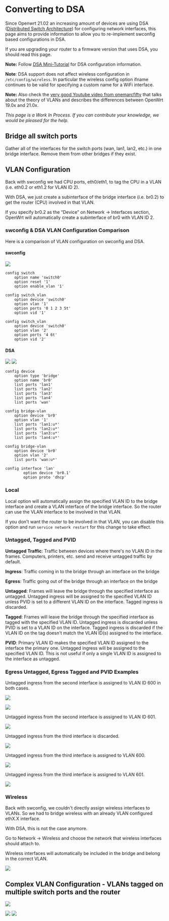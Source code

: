 # Converting to DSA

Since Openwrt 21.02 an increasing amount of devices are using DSA ([Distributed Switch Architecture](https://www.kernel.org/doc/html/latest/networking/dsa/dsa.html "https://www.kernel.org/doc/html/latest/networking/dsa/dsa.html")) for configuring network interfaces, this page aims to provide information to allow you to re-implement swconfig based configurations in DSA.

If you are upgrading your router to a firmware version that uses DSA, you should read this page.

**Note:** Follow [DSA Mini-Tutorial](/docs/guide-user/network/dsa/dsa-mini-tutorial "docs:guide-user:network:dsa:dsa-mini-tutorial") for DSA configuration information.

**Note**: DSA support does not affect wireless configuration in `/etc/config/wireless`. In particular the wireless config option ifname continues to be valid for specifying a custom name for a WiFi interface.

**Note:** Also check the [very good Youtube video from onemarcfifty](https://www.youtube.com/watch?v=qeuZqRqH-ug "https://www.youtube.com/watch?v=qeuZqRqH-ug") that talks about the theory of VLANs and describes the differences between OpenWrt 19.0x and 21.0x.

*This page is a Work In Process. If you can contribute your knowledge, we would be pleased for the help.*

## Bridge all switch ports

Gather all of the interfaces for the switch ports (wan, lan1, lan2, etc.) in one bridge interface. Remove them from other bridges if they exist.

## VLAN Configuration

Back with swconfig we had CPU ports, eth0/eth1, to tag the CPU in a VLAN (i.e. eth0.2 or eth1.2 for VLAN ID 2).

With DSA, we just create a subinterface of the bridge interface (i.e. br0.2) to get the router (CPU) involved in that VLAN.

If you specify br0.2 as the “Device” on Network → Interfaces section, OpenWrt will automatically create a subinterface of br0 with VLAN ID 2.

### swconfig &amp; DSA VLAN Configuration Comparison

Here is a comparison of VLAN configuration on swconfig and DSA.

#### swconfig

[![](/_media/media/dsa/dsa-simple-01.png)](/_detail/media/dsa/dsa-simple-01.png?id=docs%3Aguide-user%3Anetwork%3Adsa%3Aconverting-to-dsa "media:dsa:dsa-simple-01.png")

```
config switch
	option name 'switch0'
	option reset '1'
	option enable_vlan '1'

config switch_vlan
	option device 'switch0'
	option vlan '1'
	option ports '0 1 2 3 5t'
	option vid '1'

config switch_vlan
	option device 'switch0'
	option vlan '2'
	option ports '4 6t'
	option vid '2'
```

#### DSA

[![](/_media/media/dsa/dsa-simple-04.png)](/_detail/media/dsa/dsa-simple-04.png?id=docs%3Aguide-user%3Anetwork%3Adsa%3Aconverting-to-dsa "media:dsa:dsa-simple-04.png") [![](/_media/media/dsa/dsa-simple-02.png)](/_detail/media/dsa/dsa-simple-02.png?id=docs%3Aguide-user%3Anetwork%3Adsa%3Aconverting-to-dsa "media:dsa:dsa-simple-02.png")

```
config device
	option type 'bridge'
	option name 'br0'
	list ports 'lan1'
	list ports 'lan2'
	list ports 'lan3'
	list ports 'lan4'
	list ports 'wan'

config bridge-vlan
	option device 'br0'
	option vlan '1'
	list ports 'lan1:u*'
	list ports 'lan2:u*'
	list ports 'lan3:u*'
	list ports 'lan4:u*'

config bridge-vlan
	option device 'br0'
	option vlan '2'
	list ports 'wan:u*'

config interface 'lan'
        option device 'br0.1'
        option proto 'dhcp'
```

### Local

Local option will automatically assign the specified VLAN ID to the bridge interface and create a VLAN interface of the bridge interface. So the router can use the VLAN interface to be involved in that VLAN.

If you don't want the router to be involved in that VLAN, you can disable this option and run `service network restart` for this change to take effect.

### Untagged, Tagged and PVID

**Untagged Traffic**: Traffic between devices where there's no VLAN ID in the frames. Computers, printers, etc. send and receive untagged traffic by default.

**Ingress**: Traffic coming in to the bridge through an interface on the bridge

**Egress**: Traffic going out of the bridge through an interface on the bridge

**Untagged**: Frames will leave the bridge through the specified interface as untagged. Untagged ingress will be assigned to the specified VLAN ID unless PVID is set to a different VLAN ID on the interface. Tagged ingress is discarded.

**Tagged**: Frames will leave the bridge through the specified interface as tagged with the specified VLAN ID. Untagged ingress is discarded unless PVID is set to a VLAN ID on the interface. Tagged ingress is discarded if the VLAN ID on the tag doesn't match the VLAN ID(s) assigned to the interface.

**PVID**: Primary VLAN ID makes the specified VLAN ID assigned to the interface the primary one. Untagged ingress will be assigned to the specified VLAN ID. This is not useful if only a single VLAN ID is assigned to the interface as untagged.

### Egress Untagged, Egress Tagged and PVID Examples

Untagged ingress from the second interface is assigned to VLAN ID 600 in both cases.

[![](/_media/media/dsa/br-vid-filter-examples-01.png)](/_detail/media/dsa/br-vid-filter-examples-01.png?id=docs%3Aguide-user%3Anetwork%3Adsa%3Aconverting-to-dsa "media:dsa:br-vid-filter-examples-01.png")

[![](/_media/media/dsa/br-vid-filter-examples-03.png-05-29_13-48-41.png)](/_detail/media/dsa/br-vid-filter-examples-03.png-05-29_13-48-41.png?id=docs%3Aguide-user%3Anetwork%3Adsa%3Aconverting-to-dsa "media:dsa:br-vid-filter-examples-03.png-05-29_13-48-41.png")

Untagged ingress from the second interface is assigned to VLAN ID 601.

[![](/_media/media/dsa/br-vid-filter-examples-02.png)](/_detail/media/dsa/br-vid-filter-examples-02.png?id=docs%3Aguide-user%3Anetwork%3Adsa%3Aconverting-to-dsa "media:dsa:br-vid-filter-examples-02.png")

Untagged ingress from the third interface is discarded.

[![](/_media/media/dsa/br-vid-filter-examples-03.png-05-29_13-48-41.png)](/_detail/media/dsa/br-vid-filter-examples-03.png-05-29_13-48-41.png?id=docs%3Aguide-user%3Anetwork%3Adsa%3Aconverting-to-dsa "media:dsa:br-vid-filter-examples-03.png-05-29_13-48-41.png")

Untagged ingress from the third interface is assigned to VLAN 600.

[![](/_media/media/dsa/br-vid-filter-examples-04.png)](/_detail/media/dsa/br-vid-filter-examples-04.png?id=docs%3Aguide-user%3Anetwork%3Adsa%3Aconverting-to-dsa "media:dsa:br-vid-filter-examples-04.png")

Untagged ingress from the third interface is assigned to VLAN 601.

[![](/_media/media/dsa/br-vid-filter-examples-05.png-05-29_14-17-38.png)](/_detail/media/dsa/br-vid-filter-examples-05.png-05-29_14-17-38.png?id=docs%3Aguide-user%3Anetwork%3Adsa%3Aconverting-to-dsa "media:dsa:br-vid-filter-examples-05.png-05-29_14-17-38.png")

### Wireless

Back with swconfig, we couldn't directly assign wireless interfaces to VLANs. So we had to bridge wireless with an already VLAN configured ethX.X interface.

With DSA, this is not the case anymore.

Go to Network → Wireless and choose the network that wireless interfaces should attach to.

Wireless interfaces will automatically be included in the bridge and belong in the correct VLAN.

[![](/_media/media/dsa/dsa-simple-03.png)](/_detail/media/dsa/dsa-simple-03.png?id=docs%3Aguide-user%3Anetwork%3Adsa%3Aconverting-to-dsa "media:dsa:dsa-simple-03.png")

## Complex VLAN Configuration - VLANs tagged on multiple switch ports and the router

[![](/_media/media/dsa/dsa-complex-01.png)](/_detail/media/dsa/dsa-complex-01.png?id=docs%3Aguide-user%3Anetwork%3Adsa%3Aconverting-to-dsa "media:dsa:dsa-complex-01.png")

[![](/_media/media/dsa/dsa-complex-02.png)](/_detail/media/dsa/dsa-complex-02.png?id=docs%3Aguide-user%3Anetwork%3Adsa%3Aconverting-to-dsa "media:dsa:dsa-complex-02.png") [![](/_media/media/dsa/dsa-complex-03.png)](/_detail/media/dsa/dsa-complex-03.png?id=docs%3Aguide-user%3Anetwork%3Adsa%3Aconverting-to-dsa "media:dsa:dsa-complex-03.png")
